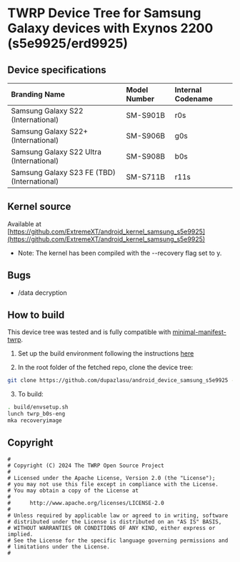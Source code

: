 # TWRP Device Tree for Samsung Galaxy devices with Exynos 2200 (s5e9925/erd9925)

## Device specifications

| Branding Name                                | Model Number          | Internal Codename    |
| :------------------------------------------- | :-------------------- | :------------------- |
| Samsung Galaxy S22 (International)           | SM-S901B   |                r0s              |
| Samsung Galaxy S22+ (International)          | SM-S906B   |                g0s              |
| Samsung Galaxy S22 Ultra (International)     | SM-S908B   |                b0s              |
| Samsung Galaxy S23 FE (TBD) (International)  | SM-S711B   |               r11s              |

## Kernel source 

Available at [https://github.com/ExtremeXT/android_kernel_samsung_s5e9925](https://github.com/ExtremeXT/android_kernel_samsung_s5e9925)

* Note: The kernel has been compiled with the --recovery flag set to y.

## Bugs

- /data decryption

## How to build

This device tree was tested and is fully compatible with [minimal-manifest-twrp](https://github.com/minimal-manifest-twrp/platform_manifest_twrp_aosp).

1. Set up the build environment following the instructions [here](https://github.com/minimal-manifest-twrp/platform_manifest_twrp_aosp/blob/twrp-12.1/README.md#getting-started)

2. In the root folder of the fetched repo, clone the device tree:

```bash
git clone https://github.com/dupazlasu/android_device_samsung_s5e9925 -b android-12.1 device/samsung/s5e9925
```

3. To build:

```bash
. build/envsetup.sh
lunch twrp_b0s-eng
mka recoveryimage
```

## Copyright

```
#
# Copyright (C) 2024 The TWRP Open Source Project
#
# Licensed under the Apache License, Version 2.0 (the "License");
# you may not use this file except in compliance with the License.
# You may obtain a copy of the License at
#
#      http://www.apache.org/licenses/LICENSE-2.0
#
# Unless required by applicable law or agreed to in writing, software
# distributed under the License is distributed on an "AS IS" BASIS,
# WITHOUT WARRANTIES OR CONDITIONS OF ANY KIND, either express or implied.
# See the License for the specific language governing permissions and
# limitations under the License.
#
```
